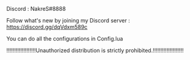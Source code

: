 Discord : NakreS#8888

Follow what's new by joining my Discord server : https://discord.gg/dqVdxm589c

You can do all the configurations in Config.lua

!!!!!!!!!!!!!!!!!!!Unauthorized distribution is strictly prohibited.!!!!!!!!!!!!!!!!!!!!